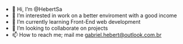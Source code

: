 - 👋 Hi, I’m @HebertSa
- 👀 I’m interested in work on a better enviroment with a good income
- 🌱 I’m currently learning Front-End web development
- 💞️ I’m looking to collaborate on projects
- 📫 How to reach me; mail me gabriel.hebert@outlook.com.br

<!---
HebertSa/HebertSa is a ✨ special ✨ repository because its `README.md` (this file) appears on your GitHub profile.
You can click the Preview link to take a look at your changes.
--->
